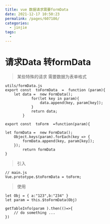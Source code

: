 ```yaml
---
title: vue 数据请求需要formData
date: 2021-12-17 10:50:23
permalink: /pages/607186/
categories:
  - jinjie
tags:
  - 
---
```



# 请求Data 转formData
> 某些特殊的请求 需要数据为表单格式
>

    utils/formData.js
    export const  toFormData  =  function (param){
		let data =  new FormData();
				for(let key in param){
					data.append(key, param[key]);
				}
				return data;
			}

	export const  toForm  =function(param){

	let formData =  new FormData();
		Object.keys(param).forEach(key => {
			formData.append(key, param[key]);
		});
			return formData
	}


> 引入

    // main.js
    Vue.prototype.$toFormData = toForm;

> 使用

    let Obj = { a:"123",b:"234" }
    let param = this.$toFormData(Obj)
    
    getTableInfo(param ).then(()=>{   
		// do something ...
	})

<!--stackedit_data:
eyJoaXN0b3J5IjpbLTE5NjQ4NjcyMjRdfQ==
-->